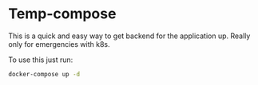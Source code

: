 # Temp-compose

This is a quick and easy way to get backend for the application up. Really only for emergencies with k8s.

To use this just run:

```bash
docker-compose up -d
```
